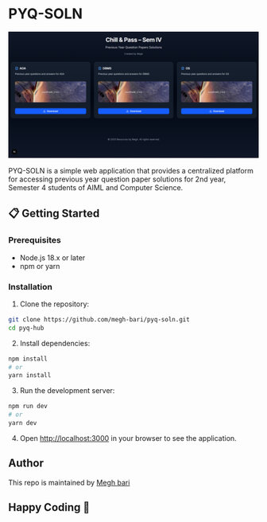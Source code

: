 # PYQ-SOLN

![PYQ-SOLN Banner](./preview.png)

PYQ-SOLN is a simple web application that provides a centralized platform for accessing previous year question paper solutions for 2nd year, Semester 4 students of AIML and Computer Science.

## 📋 Getting Started

### Prerequisites

- Node.js 18.x or later
- npm or yarn

### Installation

1. Clone the repository:

```bash
git clone https://github.com/megh-bari/pyq-soln.git
cd pyq-hub
```

2. Install dependencies:

```bash
npm install
# or
yarn install
```

3. Run the development server:

```bash
npm run dev
# or
yarn dev
```

4. Open [http://localhost:3000](http://localhost:3000) in your browser to see the application.

## Author

This repo is maintained by [Megh bari](https://github.com/megh-bari)

## Happy Coding 🎈
